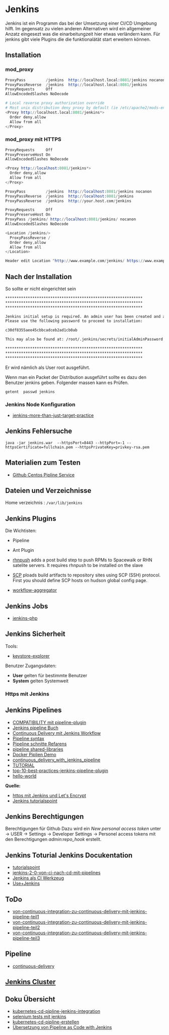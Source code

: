 # Jenkins

Jenkins ist ein Programm das bei der Umsetzung einer CI/CD Umgebung hilft.
Im gegensatz zu vielen anderen Alternativen wird ein allgemeiner Anzatz eingesezt was die einarbeitungzeit hier etwas verländern kann.
Für jenkins gibt viele Plugins die die funktionalätät start erweitern können.

## Installation

### mod_proxy

```s
ProxyPass         /jenkins  http://localhost.local:8081/jenkins nocanon
ProxyPassReverse  /jenkins  http://localhost.local:8081/jenkins
ProxyRequests     Off
AllowEncodedSlashes NoDecode

# Local reverse proxy authorization override
# Most unix distribution deny proxy by default (ie /etc/apache2/mods-enabled/proxy.conf in Ubuntu)
<Proxy http://localhost.local:8081/jenkins*>
  Order deny,allow
  Allow from all
</Proxy>
```

### mod_proxy mit HTTPS

```s
ProxyRequests     Off
ProxyPreserveHost On
AllowEncodedSlashes NoDecode

<Proxy http://localhost:8081/jenkins*>
  Order deny,allow
  Allow from all
</Proxy>

ProxyPass         /jenkins  http://localhost:8081/jenkins nocanon
ProxyPassReverse  /jenkins  http://localhost:8081/jenkins
ProxyPassReverse  /jenkins  http://your.host.com/jenkins
```

```s
ProxyRequests     Off
ProxyPreserveHost On
ProxyPass /jenkins/ http://localhost:8081/jenkins/ nocanon
AllowEncodedSlashes NoDecode

<Location /jenkins/>
  ProxyPassReverse /
  Order deny,allow
  Allow from all
</Location>

Header edit Location ^http://www.example.com/jenkins/ https://www.example.com/jenkins/
```

## Nach der Installation

So sollte er nicht eingerichtet sein

```sh
*************************************************************
*************************************************************
*************************************************************

Jenkins initial setup is required. An admin user has been created and a password generated.
Please use the following password to proceed to installation:

c30df8355aee45cbbcadceb2ad1cb0ab

This may also be found at: /root/.jenkins/secrets/initialAdminPassword

*************************************************************
*************************************************************
*************************************************************
```

Er wird nämlich als User root ausgeführt.

Wenn man ein Packet der Distribution ausgeführt sollte es dazu den Benutzer jenkins geben.
Folgender massen kann es Prüfen.

`getent  passwd jenkins`

### Jenkins Node Konfiguration

* [jenkins-more-than-just-target-practice](https://www.fortynorthsecurity.com/jenkins-more-than-just-target-practice/)

## Jenkins Fehlersuche

`java -jar jenkins.war  --httpsPort=8443 --httpPort=-1 --httpsCertificate=fullchain.pem --httpsPrivateKey=privkey-rsa.pem`

## Materialien zum Testen

* [Github Centos Pipline Service](https://github.com/CentOS/container-pipeline-service)

## Dateien und Verzeichnisse

Home verzeichnis : `/var/lib/jenkins`

## Jenkins Plugins

Die Wichtisten:

* Pipeline
* Ant Plugin

* [rhnpush](https://wiki.jenkins-ci.org/display/JENKINS/rhnpush+Plugin)
adds a post build step to push RPMs to Spacewalk or RHN satelite servers. It requires rhnpush to be installed on the slave
* [SCP](https://wiki.jenkins-ci.org/display/JENKINS/SCP+plugin)
ploads build artifacts to repository sites using SCP (SSH) protocol. First you should define SCP hosts on hudson global config page.
* [workflow-aggregator](https://wiki.jenkins-ci.org/display/JENKINS/Pipeline+Plugin)

## Jenkins Jobs

* [jenkins-php](http://jenkins-php.org/installation.html)

## Jenkins Sicherheit

Tools:

* [keystore-explorer](http://keystore-explorer.org/features.html)


Benutzer Zugangsdaten:

* **User** gelten für bestimmte Benutzer
* **System** gelten Systemweit

### Https mit Jenkins

## Jenkins Pipelines

* [COMPATIBILITY mit pipeline-plugin](https://github.com/jenkinsci/pipeline-plugin/blob/master/COMPATIBILITY.md)
* [Jenkins pipeline Buch](https://jenkins.io/doc/book/pipeline/)
* [Continuous Delivery mit Jenkins Workflow](https://dzone.com/refcardz/continuous-delivery-with-jenkins-workflow)
* [Pipeline syntax](https://jenkins.io/doc/book/pipeline/syntax/)
* [Pipeline schnitte Refarens](https://jenkins.io/doc/pipeline/steps/)
* [pipeline shared-libraries](https://jenkins.io/doc/book/pipeline/shared-libraries/)
* [Docker Piplien Demo](https://github.com/jenkinsci/workflow-aggregator-plugin/blob/master/demo/README.md)
* [continuous_delivery_with_jenkins_pipeline](https://go.cloudbees.com/docs/cloudbees-documentation/cookbook/book.html#ch13__continuous_delivery_with_jenkins_pipeline)
* [TUTORIAL](https://github.com/jenkinsci/pipeline-plugin/blob/master/TUTORIAL.md)
* [top-10-best-practices-jenkins-pipeline-plugin](https://www.cloudbees.com/blog/top-10-best-practices-jenkins-pipeline-plugin)
* [hello-world](https://jenkins.io/doc/pipeline/tour/hello-world/)

**Quelle:**

* [https mit Jenkins und Let's Encrypt](https://github.com/hughperkins/howto-jenkins-ssl/blob/master/letsencrypt.md)
* [Jenkins tutorialspoint](https://www.tutorialspoint.com/jenkins/index.htm)

## Jenkins Berechtigungen

Berechtigungen für Github
Dazu wird ein _New personal access token_ unter -> USER -> Settings -> Developer Settings -> Personel access tokens mit den Berechtigungen _admin:repo_hook_ erstellt.

## Jenkins Toturial Jenkins Docukentation

* [tutorialspoint](https://www.tutorialspoint.com/jenkins/jenkins_installation.htm)
* [jenkins-2-0-von-ci-nach-cd-mit-pipelines](https://blog.openknowledge.de/2016/05/jenkins-2-0-von-ci-nach-cd-mit-pipelines/)
* [Jenkins als CI Werkzeug](http://home.edvsz.fh-osnabrueck.de/skleuker/CSI/Werkzeuge/Jenkins/)
* [Use+Jenkins](https://wiki.jenkins-ci.org/display/JENKINS/Use+Jenkins)

## ToDo

* [von-continuous-integration-zu-continuous-delivery-mit-jenkins-pipeline-teil1](https://www.informatik-aktuell.de/entwicklung/methoden/von-continuous-integration-zu-continuous-delivery-mit-jenkins-pipeline-teil-1.html)
* [von-continuous-integration-zu-continuous-delivery-mit-jenkins-pipeline-teil2](https://www.informatik-aktuell.de/entwicklung/methoden/von-continuous-integration-zu-continuous-delivery-mit-jenkins-pipeline-teil-2.html)
* [von-continuous-integration-zu-continuous-delivery-mit-jenkins-pipeline-teil3](https://www.informatik-aktuell.de/entwicklung/methoden/von-continuous-integration-zu-continuous-delivery-mit-jenkins-pipeline-teil-3.html)

## Pipeline

* [continuous-delivery](https://www.cloudbees.com/continuous-delivery/pipeline)

## [Jenkins Cluster](../jenkins-cluster)

## Doku Übersicht

* [kubernetes-cd-pipline-jenkins-integration](../kubernetes-cd-pipline-jenkins-integration)
* [selenium tests mit jenkins](../selenium-tests-jenkins)
* [kubernetes-cd-pipline-erstellen](../kubernetes-cd-pipline-erstellen)
* [Übersetzung von Pipeline as Code with Jenkins](../jenkins-pipline-as-code)
